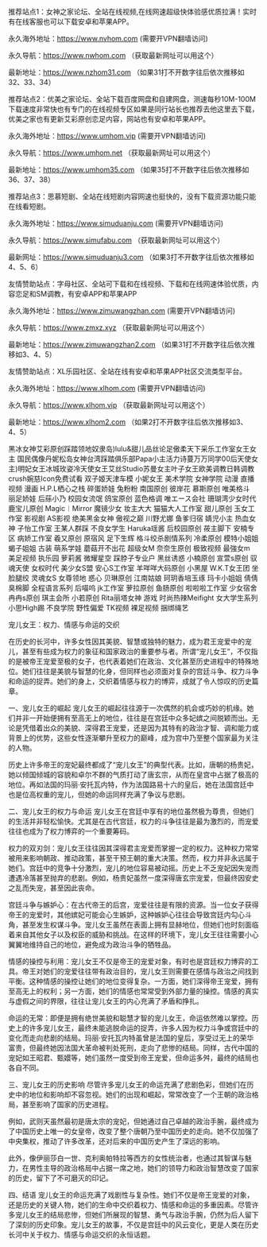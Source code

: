 推荐站点1：女神之家论坛、全站在线视频,在线网速超级快体验感优质拉满！实时有在线客服也可以下载安卓和苹果APP。

永久海外地址：https://www.nvhom.com (需要开VPN翻墙访问)

永久导航：https://www.nwhom.com （获取最新网址可以用这个）

最新地址：https://www.nzhom31.com （如果31打不开数字往后依次推移如32、33、34）

推荐站点2：优美之家论坛、全站下载百度网盘和自建网盘，测速每秒10M-100M下载速度非常快也有专门的在线视频专区如果是同行站长也推荐去他这里去下载，优美之家也有更新艾彩原创恋足内容，网站也有安卓和苹果APP。

永久海外地址：https://www.umhom.vip (需要开VPN翻墙访问)

永久导航：https://www.umhom.net （获取最新网址可以用这个）

最新地址：https://www.umhom35.com （如果35打不开数字往后依次推移如36、37、38）

推荐站点3：思慕短剧、全站在线短剧内容网速也挺快的，没有下载资源功能只能在线看短剧。

永久海外地址：https://www.simuduanju.com (需要开VPN翻墙访问)

永久导航：https://www.simufabu.com （获取最新网址可以用这个）

最新网址：https://www.simuduanju3.com （如果3打不开数字往后依次推移如4、5、6）

友情赞助站点：字母社区、全站可下载和在线视频、下载和在线网速体验优质，内容恋足和SM调教，有安卓APP和苹果APP

永久海外地址：https://www.zimuwangzhan.com (需要开VPN翻墙访问)

永久导航：https://www.zmxz.xyz （获取最新网址可以用这个）

最新地址：https://www.zimuwangzhan2.com （如果31打不开数字往后依次推移如3、4、5）

友情赞助站点：XL乐园社区、全站在线有安卓和苹果APP社区交流类型平台。

永久海外地址：https://www.xlhom.com (需要开VPN翻墙访问)

永久导航：https://www.xlhom.vip （获取最新网址可以用这个）

最新地址：https://www.xlhom2.com （如果2打不开数字往后依次推移如3、4、5）

黑冰女神艾彩原创踩踏领地奴隶岛)lulu&甜儿品丝论足傲柔天下采乐工作室女王女主 国民偶像丹妮松岛女神台湾踩踏俱乐部Papa小主活力诗蔓万万同学00后天使女主)明妃女王冰城玫姿冷天使女王艾丝Studio苏曼女主叶子女王欧美调教日韩调教crush婉慈Icon免费试看 双子姬天津车模 小妮女王 美术学院 女神学院 动漫 直播视频 漫画 H.P.L栖心之栈 碎蛋娇娃 兔粉粉 南国原创 彼岸花 慕斯原创 唯美格斗 丽足娇娃 后蕬小乃 校园女流氓 鸽宝原创 蓝色格调 唯エース会社 珊瑚湾少女时代 鹿宝儿原创 Magic︱Mirror 魔镜少女 妆主大大 猫猫大人工作室 甜儿原创 玉女工作室 影视剧 AS影视 绝美黑金女神 傲视之巅 川野尤娜 鱼爹归宿 婧児小主 热血女神 子怡工作室 王某人群踩 不良女学生 Haruka瑶酱 后校园原创 莜主脚下 安楠专区 病娇工作室 羲又原创 原宿风 足下生辉 格斗绞杀剧情系列 冷柔原创 模特小姐姐 蝎子姐姐 古装 萌系学娃 蘑菇开不出花 超级女M 奈奈生原创 极致视频 最強女m 美足视频 执乐园 萝莉酱 微耀星空 踩脖子专业户 黑丝诱惑 小楠原创 宣萱s原创 驭魂天使 女权时代 美少女S盟 安心S工作室 羊咩咩大码原创 小黑屋 W.K.T女王团 坐脸腿绞 灵魂女S 女尊领地 惑心 贝琳原创 江南姑娘 珂玥香培玉琢 玛卡小姐姐 倩倩臭棉脚 全程语言系列 后喵呜 jk工作室 萝拉原创 鱼肠原创 啦啦啦工作室 少女宿舍 冉冉s原创 琪主会所 小若原创 Rita丽塔女神 游戏 时尚热辣Meifight 女大学生系列 小思High踢 不良学院 野性偏爱 TK视频 裸足视频 捆绑绳艺 

宠儿女王：权力、情感与命运的交织

在历史的长河中，许多女性因其美貌、智慧或独特的魅力，成为君王宠爱中的宠儿，甚至有些成为权力的象征和国家政治的重要参与者。所谓“宠儿女王”，不仅指的是被帝王宠爱至极的女子，也代表着她们在政治、文化甚至历史进程中的特殊地位。她们往往是美貌与智慧的化身，但同样也必须面对复杂的宫廷斗争、权力斗争和命运的捉弄。她们的身上，交织着情感与权力的博弈，成就了令人惊叹的历史篇章。

一、宠儿女王的崛起
宠儿女王的崛起往往源于一次偶然的机会或巧妙的机缘。她们并非一开始便拥有至高无上的地位，往往是在宫廷中众多妃嫔之间脱颖而出。无论是凭借着出众的美貌、深得君王宠爱，还是因为其特有的政治才智、调和能力或背景上的优势，这些女性逐渐攀升至权力的巅峰，成为宫中乃至整个国家最为关注的人物。

历史上许多帝王的宠妃最终都成了“宠儿女王”的典型代表。比如，唐朝的杨贵妃，她以倾国倾城的容貌和卓尔不群的气质打动了唐玄宗，从而在皇宫中占据了极高的地位。再如法国的玛丽·安托瓦内特，作为法国路易十六的皇后，她在法国宫廷中也是位高权重的宠儿，但她的命运同样充满了争议与悲剧。

二、宠儿女王的权力与命运
宠儿女王在宫廷中享有的地位虽然极为尊贵，但她们的生活并非轻松愉快。尤其是在古代宫廷，权力的斗争往往是最为激烈的，而宠爱往往也成为了权力博弈的一个重要筹码。

权力的双刃剑：宠儿女王往往因其深得君主宠爱而掌握一定的权力。这种权力常常被用来影响朝政、推动政策，甚至干预王朝的重大决策。然而，权力并非永远属于她们。宫廷中的竞争十分激烈，宠儿的地位容易被动摇。历史上不乏宠妃因失宠而遭遇冷落甚至抛弃的悲剧。例如，杨贵妃虽然一度深得唐玄宗宠爱，但最终因安史之乱而失宠，甚至因此丧命。

宫廷斗争与嫉妒心：在古代帝王的后宫，宠爱往往是有限的资源。当一位女子获得帝王的宠爱时，其他嫔妃可能会心生嫉妒，这种嫉妒心往往会导致宫廷内勾心斗角，甚至发生权谋斗争。宠儿女王虽然在表面上拥有显赫地位，但她们也时刻面临着来自其他女子以及权臣的威胁和挑战。在这样的环境下，宠儿女王往往需要小心翼翼地维持自己的地位，避免成为政治斗争的牺牲品。

情感的操控与利用：宠儿女王不仅是帝王的宠爱对象，有时也是宫廷权力博弈的工具。帝王对她们的宠爱往往带有政治目的，宠儿女王则需要在感情与政治之间找到平衡。这种情感的操控让她们的地位变得复杂。一方面，她们深得帝王宠爱，拥有至高无上的权利；另一方面，她们的情感也常常受到外部力量的操控。情感的真实与虚假之间的界限，往往让宠儿女王的内心充满了矛盾和挣扎。

命运的无常：即便是拥有绝世美貌和聪慧才智的宠儿女王，命运依然难以掌控。历史上的许多宠儿女王，最终未能逃脱命运的捉弄，许多人因为权力斗争或宫廷中的变化而走向悲剧的结局。玛丽·安托瓦内特虽曾是法国的皇后，享受过无上的荣华富贵，但最终她因法国大革命被判处死刑，走向了悲惨的结局。同样，古代中国的宠妃如王昭君、甄嬛等，她们虽然一度受到帝王宠爱，但命运多舛，最终的结局也各自不同。

三、宠儿女王的历史影响
尽管许多宠儿女王的命运充满了悲剧色彩，但她们在历史中的地位和影响却不容忽视。她们的出现和崛起，常常改变了一个王朝的政治格局，甚至影响了国家的历史进程。

例如，武则天虽然最初是唐太宗的宠妃，但她通过自己卓越的政治手腕，最终成为了中国历史上唯一的女皇帝，改变了整个唐朝乃至中国历史的走向。她不仅加强了中央集权，推动了许多改革，还对后来的中国历史产生了深远的影响。

此外，像伊丽莎白一世、克利奥帕特拉等西方的女性统治者，也通过其智谋与魅力，在男性主导的政治格局中占据一席之地，她们的领导力和政治智慧改变了国家的历史，留下了不可磨灭的印记。

四、结语
宠儿女王的命运充满了戏剧性与复杂性。她们不仅是帝王宠爱的对象，还是历史的关键人物，她们的生命中交织着权力、情感和命运的多重因素。尽管许多宠儿女王的结局悲惨，但她们所展现的智慧、勇气与政治手腕，仍然为后人留下了深刻的历史印象。宠儿女王的故事，不仅是宫廷中的风云变化，更是人类在历史长河中关于权力、情感与命运交织的永恒话题。
